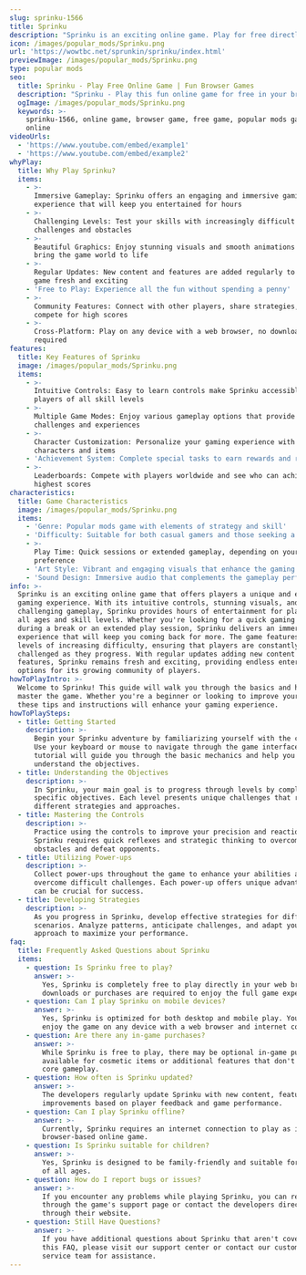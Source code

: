 ```yaml
---
slug: sprinku-1566
title: Sprinku
description: "Sprinku is an exciting online game. Play for free directly in your browser!"
icon: /images/popular_mods/Sprinku.png
url: 'https://wowtbc.net/sprunkin/sprinku/index.html'
previewImage: /images/popular_mods/Sprinku.png
type: popular mods
seo:
  title: Sprinku - Play Free Online Game | Fun Browser Games
  description: "Sprinku - Play this fun online game for free in your browser. No download required!"
  ogImage: /images/popular_mods/Sprinku.png
  keywords: >-
    sprinku-1566, online game, browser game, free game, popular mods game, play
    online
videoUrls:
  - 'https://www.youtube.com/embed/example1'
  - 'https://www.youtube.com/embed/example2'
whyPlay:
  title: Why Play Sprinku?
  items:
    - >-
      Immersive Gameplay: Sprinku offers an engaging and immersive gaming
      experience that will keep you entertained for hours
    - >-
      Challenging Levels: Test your skills with increasingly difficult
      challenges and obstacles
    - >-
      Beautiful Graphics: Enjoy stunning visuals and smooth animations that
      bring the game world to life
    - >-
      Regular Updates: New content and features are added regularly to keep the
      game fresh and exciting
    - 'Free to Play: Experience all the fun without spending a penny'
    - >-
      Community Features: Connect with other players, share strategies, and
      compete for high scores
    - >-
      Cross-Platform: Play on any device with a web browser, no downloads
      required
features:
  title: Key Features of Sprinku
  image: /images/popular_mods/Sprinku.png
  items:
    - >-
      Intuitive Controls: Easy to learn controls make Sprinku accessible for
      players of all skill levels
    - >-
      Multiple Game Modes: Enjoy various gameplay options that provide different
      challenges and experiences
    - >-
      Character Customization: Personalize your gaming experience with unique
      characters and items
    - 'Achievement System: Complete special tasks to earn rewards and recognition'
    - >-
      Leaderboards: Compete with players worldwide and see who can achieve the
      highest scores
characteristics:
  title: Game Characteristics
  image: /images/popular_mods/Sprinku.png
  items:
    - 'Genre: Popular mods game with elements of strategy and skill'
    - 'Difficulty: Suitable for both casual gamers and those seeking a challenge'
    - >-
      Play Time: Quick sessions or extended gameplay, depending on your
      preference
    - 'Art Style: Vibrant and engaging visuals that enhance the gaming experience'
    - 'Sound Design: Immersive audio that complements the gameplay perfectly'
info: >-
  Sprinku is an exciting online game that offers players a unique and engaging
  gaming experience. With its intuitive controls, stunning visuals, and
  challenging gameplay, Sprinku provides hours of entertainment for players of
  all ages and skill levels. Whether you're looking for a quick gaming session
  during a break or an extended play session, Sprinku delivers an immersive
  experience that will keep you coming back for more. The game features multiple
  levels of increasing difficulty, ensuring that players are constantly
  challenged as they progress. With regular updates adding new content and
  features, Sprinku remains fresh and exciting, providing endless entertainment
  options for its growing community of players.
howToPlayIntro: >-
  Welcome to Sprinku! This guide will walk you through the basics and help you
  master the game. Whether you're a beginner or looking to improve your skills,
  these tips and instructions will enhance your gaming experience.
howToPlaySteps:
  - title: Getting Started
    description: >-
      Begin your Sprinku adventure by familiarizing yourself with the controls.
      Use your keyboard or mouse to navigate through the game interface. The
      tutorial will guide you through the basic mechanics and help you
      understand the objectives.
  - title: Understanding the Objectives
    description: >-
      In Sprinku, your main goal is to progress through levels by completing
      specific objectives. Each level presents unique challenges that require
      different strategies and approaches.
  - title: Mastering the Controls
    description: >-
      Practice using the controls to improve your precision and reaction time.
      Sprinku requires quick reflexes and strategic thinking to overcome
      obstacles and defeat opponents.
  - title: Utilizing Power-ups
    description: >-
      Collect power-ups throughout the game to enhance your abilities and
      overcome difficult challenges. Each power-up offers unique advantages that
      can be crucial for success.
  - title: Developing Strategies
    description: >-
      As you progress in Sprinku, develop effective strategies for different
      scenarios. Analyze patterns, anticipate challenges, and adapt your
      approach to maximize your performance.
faq:
  title: Frequently Asked Questions about Sprinku
  items:
    - question: Is Sprinku free to play?
      answer: >-
        Yes, Sprinku is completely free to play directly in your web browser. No
        downloads or purchases are required to enjoy the full game experience.
    - question: Can I play Sprinku on mobile devices?
      answer: >-
        Yes, Sprinku is optimized for both desktop and mobile play. You can
        enjoy the game on any device with a web browser and internet connection.
    - question: Are there any in-game purchases?
      answer: >-
        While Sprinku is free to play, there may be optional in-game purchases
        available for cosmetic items or additional features that don't affect
        core gameplay.
    - question: How often is Sprinku updated?
      answer: >-
        The developers regularly update Sprinku with new content, features, and
        improvements based on player feedback and game performance.
    - question: Can I play Sprinku offline?
      answer: >-
        Currently, Sprinku requires an internet connection to play as it's a
        browser-based online game.
    - question: Is Sprinku suitable for children?
      answer: >-
        Yes, Sprinku is designed to be family-friendly and suitable for players
        of all ages.
    - question: How do I report bugs or issues?
      answer: >-
        If you encounter any problems while playing Sprinku, you can report them
        through the game's support page or contact the developers directly
        through their website.
    - question: Still Have Questions?
      answer: >-
        If you have additional questions about Sprinku that aren't covered in
        this FAQ, please visit our support center or contact our customer
        service team for assistance.
---
```


